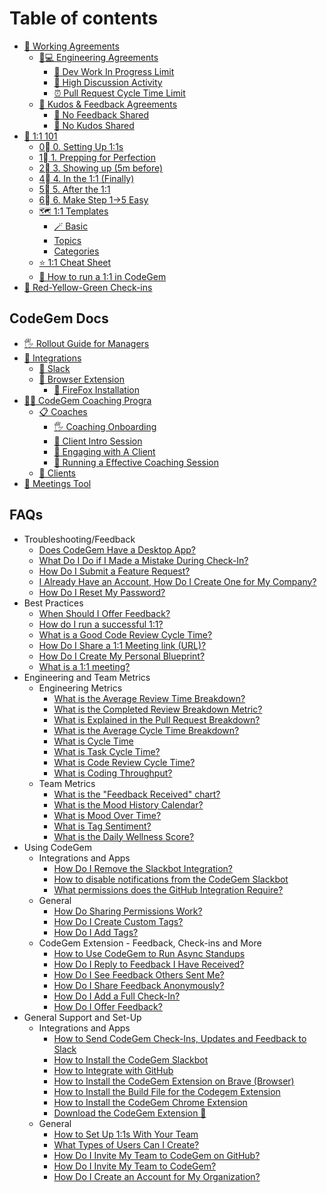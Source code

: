 # Table of contents

* [🤝 Working Agreements](README.md)
  * [👩💻 Engineering Agreements](working-agreements/engineering-agreements/README.md)
    * [🤹 Dev Work In Progress Limit](working-agreements/engineering-agreements/dev-work-in-progress-limit.md)
    * [💬 High Discussion Activity](working-agreements/engineering-agreements/high-discussion-activity.md)
    * [⏰ Pull Request Cycle Time Limit](working-agreements/engineering-agreements/pull-request-cycle-time-limit.md)
  * [🎁 Kudos & Feedback Agreements](working-agreements/kudos-and-feedback-agreements/README.md)
    * [🌱 No Feedback Shared](working-agreements/kudos-and-feedback-agreements/no-feedback-shared.md)
    * [🌟 No Kudos Shared](working-agreements/kudos-and-feedback-agreements/no-kudos-shared.md)
* [💬 1:1 101](1-1-101/README.md)
  * [0⃣ 0. Setting Up 1:1s](1-1-101/0.-setting-up-1-1s.md)
  * [1⃣ 1. Prepping for Perfection](1-1-101/1.-prepping-for-perfection.md)
  * [2⃣ 3. Showing up (5m before)](1-1-101/3.-showing-up-5m-before.md)
  * [4⃣ 4. In the 1:1 (Finally)](1-1-101/4.-in-the-1-1-finally.md)
  * [5⃣ 5. After the 1:1](1-1-101/5.-after-the-1-1.md)
  * [6⃣ 6. Make Step 1->5 Easy](1-1-101/6.-make-step-1-greater-than-5-easy.md)
  * [🗺 1:1 Templates](1-1-101/1-1-templates/README.md)
    * [🪄 Basic](1-1-101/1-1-templates/basic.md)
    * [Topics](1-1-101/1-1-templates/topics.md)
    * [Categories](1-1-101/1-1-templates/categories.md)
  * [⭐ 1:1 Cheat Sheet](1-1-101/1-1-cheat-sheet.md)
  * [💎 How to run a 1:1 in CodeGem](1-1-101/how-to-run-a-1-1-in-codegem.md)
* [🚦 Red-Yellow-Green Check-ins](red-yellow-green-check-ins.md)

## CodeGem Docs

* [🖐 Rollout Guide for Managers](codegem-docs/rollout-guide-for-managers.md)
* [🔌 Integrations](codegem-docs/integrations/README.md)
  * [💬 Slack](codegem-docs/integrations/slack.md)
  * [🧙 Browser Extension](codegem-docs/integrations/browser-extension/README.md)
    * [🦊 FireFox Installation](codegem-docs/integrations/browser-extension/firefox-installation.md)
* [👩🏫 CodeGem Coaching Progra](codegem-docs/codegem-coaching-progra/README.md)
  * [📋 Coaches](codegem-docs/codegem-coaching-progra/coaches/README.md)
    * [🖐 Coaching Onboarding](codegem-docs/codegem-coaching-progra/coaches/coaching-onboarding.md)
    * [🤝 Client Intro Session](codegem-docs/codegem-coaching-progra/coaches/client-intro-session.md)
    * [🤝 Engaging with A Client](codegem-docs/codegem-coaching-progra/coaches/engaging-with-a-client.md)
    * [🤝 Running a Effective Coaching Session](codegem-docs/codegem-coaching-progra/coaches/running-a-effective-coaching-session.md)
  * [💎 Clients](codegem-docs/codegem-coaching-progra/clients.md)
* [📅 Meetings Tool](codegem-docs/meetings-tool.md)

## FAQs

* Troubleshooting/Feedback
  * [Does CodeGem Have a Desktop App?](faq/Troubleshooting/Feedback/6520175-does-codegem-have-a-desktop-app.html.md)
  * [What Do I Do if I Made a Mistake During Check-In?](faq/Troubleshooting/Feedback/6210474-what-do-i-do-if-i-made-a-mistake-during-check-in.html.md)
  * [How Do I Submit a Feature Request?](Troubleshooting/Feedback/6207120-how-do-i-submit-a-feature-request.html.md)
  * [I Already Have an Account, How Do I Create One for My Company?](faq/Troubleshooting/Feedback/6246682-i-already-have-an-account-how-do-i-create-one-for-my-company.html.md)
  * [How Do I Reset My Password?](faq/Troubleshooting/Feedback/6207962-how-do-i-reset-my-password.html.md)
* Best Practices
  * [When Should I Offer Feedback?](faq/Best-Practices/6203009-when-should-i-offer-feedback.html.md)
  * [How do I run a successful 1:1?](faq/Best-Practices/6203629-how-do-i-run-a-successful-1-1.html.md)
  * [What is a Good Code Review Cycle Time?](faq/Best-Practices/6203618-what-is-a-good-code-review-cycle-time.html.md)
  * [How Do I Share a 1:1 Meeting link (URL)?](faq/Best-Practices/6570824-how-do-i-share-a-1-1-meeting-link-url.html.md)
  * [How Do I Create My Personal Blueprint?](faq/Best-Practices/6319030-how-do-i-create-my-personal-blueprint.html.md)
  * [What is a 1:1 meeting?](faq/Best-Practices/6206150-what-is-a-1-1-meeting.html.md)
* Engineering and Team Metrics
  * Engineering Metrics
    * [What is the Average Review Time Breakdown?](faq/Engineering-and-Team-Metrics/Engineering-Metrics/6263076-what-is-the-average-review-time-breakdown.html.md)
    * [What is the Completed Review Breakdown Metric?](faq/Engineering-and-Team-Metrics/Engineering-Metrics/6260342-what-is-the-completed-review-breakdown-metric.html.md)
    * [What is Explained in the Pull Request Breakdown?](faq/Engineering-and-Team-Metrics/Engineering-Metrics/6260111-what-is-explained-in-the-pull-request-breakdown.html.md)
    * [What is the Average Cycle Time Breakdown?](faq/Engineering-and-Team-Metrics/Engineering-Metrics/6260206-what-is-the-average-cycle-time-breakdown.html.md)
    * [What is Cycle Time](faq/Engineering-and-Team-Metrics/Engineering-Metrics/6260175-what-is-cycle-time.html.md)
    * [What is Task Cycle Time?](faq/Engineering-and-Team-Metrics/Engineering-Metrics/6210299-what-is-task-cycle-time.html.md)
    * [What is Code Review Cycle Time?](faq/Engineering-and-Team-Metrics/Engineering-Metrics/6203592-what-is-code-review-cycle-time.html.md)
    * [What is Coding Throughput?](faq/Engineering-and-Team-Metrics/Engineering-Metrics/6203201-what-is-coding-throughput.html.md)
  * Team Metrics
    * [What is the "Feedback Received" chart?](faq/Engineering-and-Team-Metrics/Team-Metrics/6255470-what-is-the-feedback-received-chart.html.md)
    * [What is the Mood History Calendar?](faq/Engineering-and-Team-Metrics/Team-Metrics/6222549-what-is-the-mood-history-calendar.html.md)
    * [What is Mood Over Time?](faq/Engineering-and-Team-Metrics/Team-Metrics/6250293-what-is-mood-over-time.html.md)
    * [What is Tag Sentiment?](faq/Engineering-and-Team-Metrics/Team-Metrics/6207254-what-is-tag-sentiment.html.md)
    * [What is the Daily Wellness Score?](faq/Engineering-and-Team-Metrics/Team-Metrics/6203437-what-is-the-daily-wellness-score.html.md)
* Using CodeGem
  * Integrations and Apps
    * [How Do I Remove the Slackbot Integration?](faq/Using-CodeGem/Integrations-and-Apps/6753480-how-do-i-remove-the-slackbot-integration.html.md)
    * [How to disable notifications from the CodeGem Slackbot](faq/Using-CodeGem/Integrations-and-Apps/6770435-how-to-disable-notifications-from-the-codegem-slackbot.html.md)
    * [What permissions does the GitHub Integration Require?](faq/Using-CodeGem/Integrations-and-Apps/6311329-what-permissions-does-the-github-integration-require.html.md)
  * General
    * [How Do Sharing Permissions Work?](faq/Using-CodeGem/General/6207454-how-do-sharing-permissions-work.html.md)
    * [How Do I Create Custom Tags?](faq/Using-CodeGem/General/6255691-how-do-i-create-custom-tags.html.md)
    * [How Do I Add Tags?](faq/Using-CodeGem/General/6207183-how-do-i-add-tags.html.md)
  * CodeGem Extension - Feedback, Check-ins and More
    * [How to Use CodeGem to Run Async Standups](faq/Using-CodeGem/CodeGem-Extension/6809553-how-to-use-codegem-to-run-async-standups.html.md)
    * [How Do I Reply to Feedback I Have Received?](faq/Using-CodeGem/CodeGem-Extension/6222646-how-do-i-reply-to-feedback-i-have-received.html.md)
    * [How Do I See Feedback Others Sent Me?](faq/Using-CodeGem/CodeGem-Extension/6232820-how-do-i-see-feedback-others-sent-me.html.md)
    * [How Do I Share Feedback Anonymously?](faq/Using-CodeGem/CodeGem-Extension/6207453-how-do-i-share-feedback-anonymously.html.md)
    * [How Do I Add a Full Check-In?](faq/Using-CodeGem/CodeGem-Extension/6206745-how-do-i-add-a-full-check-in.html.md)
    * [How Do I Offer Feedback?](faq/Using-CodeGem/CodeGem-Extension/6203035-how-do-i-offer-feedback.html.md)
* General Support and Set-Up
  * Integrations and Apps
    * [How to Send CodeGem Check-Ins, Updates and Feedback to Slack](faq/General-Support-and-Set-Up/Integrations-and-Apps/6760411-how-to-send-codegem-check-ins-updates-and-feedback-to-slack.html.md)
    * [How to Install the CodeGem Slackbot](faq/General-Support-and-Set-Up/Integrations-and-Apps/6753485-how-to-install-the-codegem-slackbot.html.md)
    * [How to Integrate with GitHub](faq/General-Support-and-Set-Up/Integrations-and-Apps/6213899-how-to-integrate-with-github.html.md)
    * [How to Install the CodeGem Extension on Brave (Browser)](faq/General-Support-and-Set-Up/Integrations-and-Apps/6770510-how-to-install-the-codegem-extension-on-brave-browser.html.md)
    * [How to Install the Build File for the Codegem Extension](faq/General-Support-and-Set-Up/Integrations-and-Apps/6278139-how-to-install-the-build-file-for-the-codegem-extension.html.md)
    * [How to Install the CodeGem Chrome Extension](faq/General-Support-and-Set-Up/Integrations-and-Apps/6198282-how-to-install-the-codegem-chrome-extension.html.md)
    * [Download the CodeGem Extension 🚀](faq/General-Support-and-Set-Up/Integrations-and-Apps/6846430-download-the-codegem-extension.html.md)
  * General
    * [How to Set Up 1:1s With Your Team](faq/General-Support-and-Set-Up/General/6204034-how-to-set-up-1-1s-with-your-team.html.md)
    * [What Types of Users Can I Create?](faq/General-Support-and-Set-Up/General/6207104-what-types-of-users-can-i-create.html.md)
    * [How Do I Invite My Team to CodeGem on GitHub?](faq/General-Support-and-Set-Up/General/6368275-how-do-i-invite-my-team-to-codegem-on-github.html.md)
    * [How Do I Invite My Team to CodeGem?](faq/General-Support-and-Set-Up/General/6206519-how-do-i-invite-my-team-to-codegem.html.md)
    * [How Do I Create an Account for My Organization?](faq/General-Support-and-Set-Up/General/6206440-how-do-i-create-an-account-for-my-organization.html.md)
